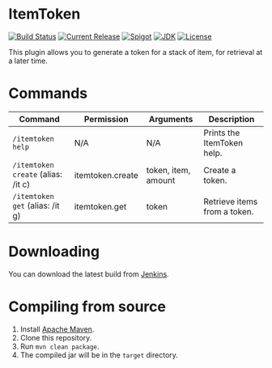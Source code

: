 # ItemToken

[![Build Status](https://ci.sweepy.pw/buildStatus/icon?job=ItemToken)](https://ci.sweepy.pw/job/ItemToken/)
[![Current Release](https://github.com/sweepyoface/ItemToken/releases)](https://img.shields.io/github/release/sweepyoface/ItemToken.svg)
[![Spigot](https://img.shields.io/badge/Spigot-Project%20Page-yellow.svg)](https://www.spigotmc.org/resources/itemtoken.41843/)
[![JDK](https://img.shields.io/badge/JDK-1.8-blue.svg)](http://www.oracle.com/technetwork/java/javase/downloads/jre8-downloads-2133155.html)
[![License](https://github.com/sweepyoface/ItemToken/blob/master/LICENSE)](https://img.shields.io/github/license/sweepyoface/ItemToken.svg)

This plugin allows you to generate a token for a stack of item, for retrieval at a later time.

# Commands
| Command | Permission | Arguments | Description
| --- | --- | --- | --- |
| `/itemtoken help` | N/A | N/A | Prints the ItemToken help. |
| `/itemtoken create` (alias: /it c) | itemtoken.create | token, item, amount | Create a token. |
| `/itemtoken get` (alias: /it g) | itemtoken.get | token | Retrieve items from a token. |

# Downloading
You can download the latest build from [Jenkins](https://ci.sweepy.pw/job/ItemToken/).
# Compiling from source
1. Install [Apache Maven](https://maven.apache.org/).
2. Clone this repository.
3. Run `mvn clean package`.
4. The compiled jar will be in the `target` directory.
